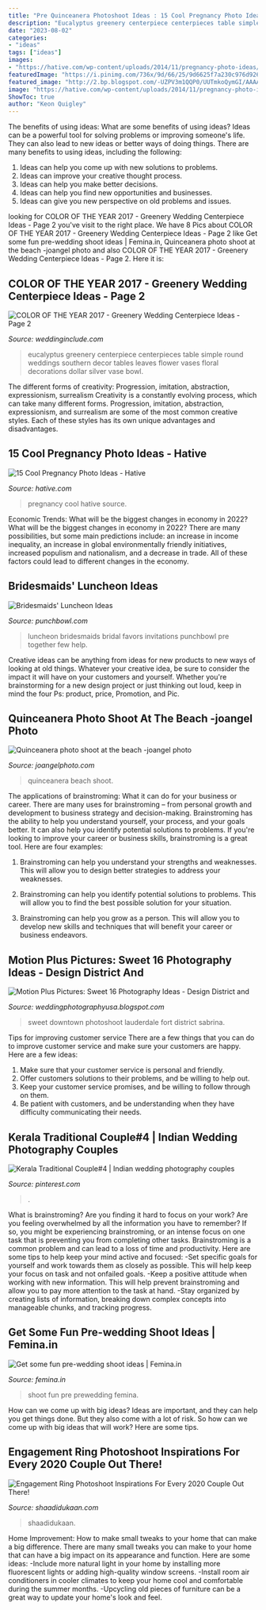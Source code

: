 ```yaml
---
title: "Pre Quinceanera Photoshoot Ideas : 15 Cool Pregnancy Photo Ideas"
description: "Eucalyptus greenery centerpiece centerpieces table simple round weddings southern decor tables leaves flower vases floral decorations dollar silver vase bowl"
date: "2023-08-02"
categories:
- "ideas"
tags: ["ideas"]
images:
- "https://hative.com/wp-content/uploads/2014/11/pregnancy-photo-ideas/1-cool-pregnancy-photo-ideas.jpg"
featuredImage: "https://i.pinimg.com/736x/9d/66/25/9d6625f7a230c976d9264e231779eb99.jpg"
featured_image: "http://2.bp.blogspot.com/-UZPV3m1QQP0/UUTmkoQymGI/AAAAAAAAbJw/Q4WJNgIS144/s1600/Photoshoot+Sabrina&#039;s+daughter203.jpg"
image: "https://hative.com/wp-content/uploads/2014/11/pregnancy-photo-ideas/1-cool-pregnancy-photo-ideas.jpg"
ShowToc: true
author: "Keon Quigley"
---
```



The benefits of using ideas: What are some benefits of using ideas?
Ideas can be a powerful tool for solving problems or improving someone's life. They can also lead to new ideas or better ways of doing things. There are many benefits to using ideas, including the following: 
1. Ideas can help you come up with new solutions to problems.
2. Ideas can improve your creative thought process. 
3. Ideas can help you make better decisions. 
4. Ideas can help you find new opportunities and businesses. 
5. Ideas can give you new perspective on old problems and issues.

	

		
looking for COLOR OF THE YEAR 2017 - Greenery Wedding Centerpiece Ideas - Page 2 you've visit to the right place. We have 8 Pics about COLOR OF THE YEAR 2017 - Greenery Wedding Centerpiece Ideas - Page 2 like Get some fun pre-wedding shoot ideas | Femina.in, Quinceanera photo shoot at the beach -joangel photo and also COLOR OF THE YEAR 2017 - Greenery Wedding Centerpiece Ideas - Page 2. Here it is:
		
    
## COLOR OF THE YEAR 2017 - Greenery Wedding Centerpiece Ideas - Page 2

<img loading=lazy src="http://www.weddinginclude.com/wp-content/uploads/2017/01/Simple-greenery-centerpiece.jpg" onerror="this.onerror=null;this.src='https://tse3.mm.bing.net/th?id=OIP.JxjKjlyj8V-2elJG--O7ZAAAAA&amp;pid=15.1';" alt="COLOR OF THE YEAR 2017 - Greenery Wedding Centerpiece Ideas - Page 2">

_Source: weddinginclude.com_

>eucalyptus greenery centerpiece centerpieces table simple round weddings southern decor tables leaves flower vases floral decorations dollar silver vase bowl. 

	

The different forms of creativity: Progression, imitation, abstraction, expressionism, surrealism
Creativity is a constantly evolving process, which can take many different forms. Progression, imitation, abstraction, expressionism, and surrealism are some of the most common creative styles. Each of these styles has its own unique advantages and disadvantages.

    
## 15 Cool Pregnancy Photo Ideas - Hative

<img loading=lazy src="https://hative.com/wp-content/uploads/2014/11/pregnancy-photo-ideas/1-cool-pregnancy-photo-ideas.jpg" onerror="this.onerror=null;this.src='https://tse3.mm.bing.net/th?id=OIP.Zq2usCY7DqWq5RawFrYWKwHaLH&amp;pid=15.1';" alt="15 Cool Pregnancy Photo Ideas - Hative">

_Source: hative.com_

>pregnancy cool hative source. 

	

Economic Trends: What will be the biggest changes in economy in 2022?
What will be the biggest changes in economy in 2022? There are many possibilities, but some main predictions include: an increase in income inequality, an increase in global environmentally friendly initiatives, increased populism and nationalism, and a decrease in trade. All of these factors could lead to different changes in the economy.

    
## Bridesmaids&#039; Luncheon Ideas

<img loading=lazy src="http://www.punchbowl.com/gridfs/fs/4e39b02a85216d10ff00002b-1312403499" onerror="this.onerror=null;this.src='https://tse1.mm.bing.net/th?id=OIP.U_eyC_6ggMfBBR6vXi6uHAHaE8&amp;pid=15.1';" alt="Bridesmaids&#039; Luncheon Ideas">

_Source: punchbowl.com_

>luncheon bridesmaids bridal favors invitations punchbowl pre together few help. 

	

Creative ideas can be anything from ideas for new products to new ways of looking at old things. Whatever your creative idea, be sure to consider the impact it will have on your customers and yourself. Whether you're brainstorming for a new design project or just thinking out loud, keep in mind the four Ps: product, price, Promotion, and Pic.

    
## Quinceanera Photo Shoot At The Beach -joangel Photo

<img loading=lazy src="http://joangelphoto.com/wp-content/uploads/2015/05/Quinceanera-photographer-03.jpg" onerror="this.onerror=null;this.src='https://tse1.mm.bing.net/th?id=OIP.MS-i4_S-_a1kDRDXxL769gHaE8&amp;pid=15.1';" alt="Quinceanera photo shoot at the beach -joangel photo">

_Source: joangelphoto.com_

>quinceanera beach shoot. 

	

The applications of brainstroming: What it can do for your business or career.
There are many uses for brainstroming – from personal growth and development to business strategy and decision-making. Brainstroming has the ability to help you understand yourself, your process, and your goals better. It can also help you identify potential solutions to problems.
If you're looking to improve your career or business skills, brainstroming is a great tool. Here are four examples:

1) Brainstroming can help you understand your strengths and weaknesses. This will allow you to design better strategies to address your weaknesses.

2) Brainstroming can help you identify potential solutions to problems. This will allow you to find the best possible solution for your situation.

3) Brainstroming can help you grow as a person. This will allow you to develop new skills and techniques that will benefit your career or business endeavors.

    
## Motion Plus Pictures: Sweet 16 Photography Ideas - Design District And

<img loading=lazy src="http://2.bp.blogspot.com/-UZPV3m1QQP0/UUTmkoQymGI/AAAAAAAAbJw/Q4WJNgIS144/s1600/Photoshoot+Sabrina&#039;s+daughter203.jpg" onerror="this.onerror=null;this.src='https://tse1.mm.bing.net/th?id=OIP.hnJgDTAW1lyn-JMk_ewd9gHaLK&amp;pid=15.1';" alt="Motion Plus Pictures: Sweet 16 Photography Ideas - Design District and">

_Source: weddingphotographyusa.blogspot.com_

>sweet downtown photoshoot lauderdale fort district sabrina. 

	

Tips for improving customer service
There are a few things that you can do to improve customer service and make sure your customers are happy. Here are a few ideas:
1. Make sure that your customer service is personal and friendly.
2. Offer customers solutions to their problems, and be willing to help out.
3. Keep your customer service promises, and be willing to follow through on them.
4. Be patient with customers, and be understanding when they have difficulty communicating their needs.

    
## Kerala Traditional Couple#4 | Indian Wedding Photography Couples

<img loading=lazy src="https://i.pinimg.com/736x/9d/66/25/9d6625f7a230c976d9264e231779eb99.jpg" onerror="this.onerror=null;this.src='https://tse1.mm.bing.net/th?id=OIP.2NXBZRAsvEpyhYphdHrFFAHaLH&amp;pid=15.1';" alt="Kerala Traditional Couple#4 | Indian wedding photography couples">

_Source: pinterest.com_

>. 

	

What is brainstroming?
Are you finding it hard to focus on your work? Are you feeling overwhelmed by all the information you have to remember? If so, you might be experiencing brainstroming, or an intense focus on one task that is preventing you from completing other tasks. Brainstroming is a common problem and can lead to a loss of time and productivity. Here are some tips to help keep your mind active and focused: 
-Set specific goals for yourself and work towards them as closely as possible. This will help keep your focus on task and not onfailed goals. 
-Keep a positive attitude when working with new information. This will help prevent brainstroming and allow you to pay more attention to the task at hand. 
-Stay organized by creating lists of information, breaking down complex concepts into manageable chunks, and tracking progress.

    
## Get Some Fun Pre-wedding Shoot Ideas | Femina.in

<img loading=lazy src="https://femina.wwmindia.com/photogallery/2017/Apr/2b6a51e8d1ebdbc591687bdac519b0e6_1492170790_760x568.jpg" onerror="this.onerror=null;this.src='https://tse4.mm.bing.net/th?id=OIP.vsjwRkZIRl9nfDyfVi_DpwHaLI&amp;pid=15.1';" alt="Get some fun pre-wedding shoot ideas | Femina.in">

_Source: femina.in_

>shoot fun pre prewedding femina. 

	

How can we come up with big ideas?
Ideas are important, and they can help you get things done. But they also come with a lot of risk. So how can we come up with big ideas that will work? Here are some tips.

    
## Engagement Ring Photoshoot Inspirations For Every 2020 Couple Out There!

<img loading=lazy src="https://www.shaadidukaan.com/vogue/wp-content/uploads/2020/01/miniature-ring-photo-shoot-pinterest.jpg" onerror="this.onerror=null;this.src='https://tse1.mm.bing.net/th?id=OIP.u6p5HwNJsVWpcMHXTGbaDgHaKV&amp;pid=15.1';" alt="Engagement Ring Photoshoot Inspirations For Every 2020 Couple Out There!">

_Source: shaadidukaan.com_

>shaadidukaan. 

	

Home Improvement: How to make small tweaks to your home that can make a big difference.
There are many small tweaks you can make to your home that can have a big impact on its appearance and function. Here are some ideas: 
-Include more natural light in your home by installing more fluorescent lights or adding high-quality window screens. 
-Install room air conditioners in cooler climates to keep your home cool and comfortable during the summer months. 
-Upcycling old pieces of furniture can be a great way to update your home's look and feel.

